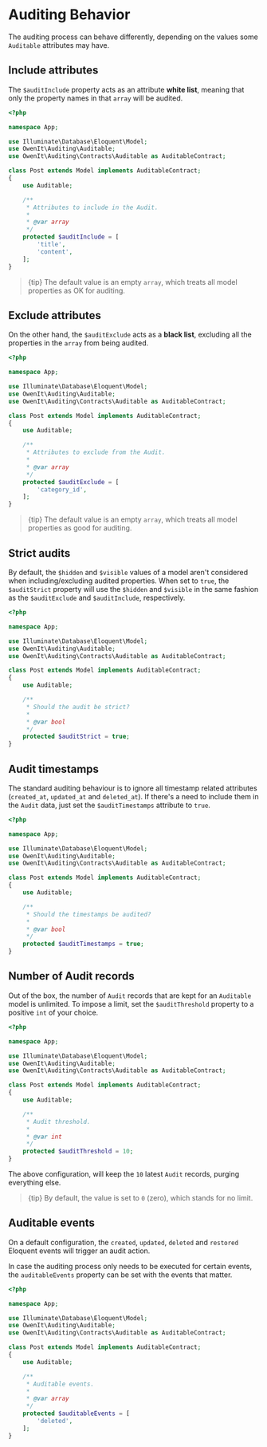 # Auditing Behavior

The auditing process can behave differently, depending on the values some `Auditable` attributes may have.

## Include attributes

The `$auditInclude` property acts as an attribute **white list**, meaning that only the property names in that `array` will be audited.

```php
<?php

namespace App;

use Illuminate\Database\Eloquent\Model;
use OwenIt\Auditing\Auditable;
use OwenIt\Auditing\Contracts\Auditable as AuditableContract;

class Post extends Model implements AuditableContract;
{
    use Auditable;

    /**
     * Attributes to include in the Audit.
     *
     * @var array
     */
    protected $auditInclude = [
        'title',
        'content',
    ];
}
```

> {tip} The default value is an empty `array`, which treats all model properties as OK for auditing.

## Exclude attributes
On the other hand, the `$auditExclude` acts as a **black list**, excluding all the properties in the `array` from being audited.

```php
<?php

namespace App;

use Illuminate\Database\Eloquent\Model;
use OwenIt\Auditing\Auditable;
use OwenIt\Auditing\Contracts\Auditable as AuditableContract;

class Post extends Model implements AuditableContract;
{
    use Auditable;

    /**
     * Attributes to exclude from the Audit.
     *
     * @var array
     */
    protected $auditExclude = [
        'category_id',
    ];
}
```

> {tip} The default value is an empty `array`, which treats all model properties as good for auditing.

## Strict audits

By default, the `$hidden` and `$visible` values of a model aren't considered when including/excluding audited properties.
When set to `true`, the `$auditStrict` property will use the `$hidden` and `$visible` in the same fashion as the `$auditExclude` and `$auditInclude`, respectively.

```php
<?php

namespace App;

use Illuminate\Database\Eloquent\Model;
use OwenIt\Auditing\Auditable;
use OwenIt\Auditing\Contracts\Auditable as AuditableContract;

class Post extends Model implements AuditableContract;
{
    use Auditable;

    /**
     * Should the audit be strict?
     *
     * @var bool
     */
    protected $auditStrict = true;
}
```

## Audit timestamps

The standard auditing behaviour is to ignore all timestamp related attributes (`created_at`, `updated_at` and `deleted_at`).
If there's a need to include them in the `Audit` data, just set the `$auditTimestamps` attribute to `true`.

```php
<?php

namespace App;

use Illuminate\Database\Eloquent\Model;
use OwenIt\Auditing\Auditable;
use OwenIt\Auditing\Contracts\Auditable as AuditableContract;

class Post extends Model implements AuditableContract;
{
    use Auditable;

    /**
     * Should the timestamps be audited?
     *
     * @var bool
     */
    protected $auditTimestamps = true;
}
```

## Number of Audit records

Out of the box, the number of `Audit` records that are kept for an `Auditable` model is unlimited.
To impose a limit, set the `$auditThreshold` property to a positive `int` of your choice.

```php
<?php

namespace App;

use Illuminate\Database\Eloquent\Model;
use OwenIt\Auditing\Auditable;
use OwenIt\Auditing\Contracts\Auditable as AuditableContract;

class Post extends Model implements AuditableContract;
{
    use Auditable;

    /**
     * Audit threshold.
     *
     * @var int
     */
    protected $auditThreshold = 10;
}
```

The above configuration, will keep the `10` latest `Audit` records, purging everything else.

> {tip} By default, the value is set to `0` (zero), which stands for no limit.


## Auditable events

On a default configuration, the `created`, `updated`, `deleted` and `restored` Eloquent events will trigger an audit action.

In case the auditing process only needs to be executed for certain events, the `auditableEvents` property can be set with the events that matter.

```php
<?php

namespace App;

use Illuminate\Database\Eloquent\Model;
use OwenIt\Auditing\Auditable;
use OwenIt\Auditing\Contracts\Auditable as AuditableContract;

class Post extends Model implements AuditableContract;
{
    use Auditable;

    /**
     * Auditable events.
     *
     * @var array
     */
    protected $auditableEvents = [
        'deleted',
    ];
}
```
